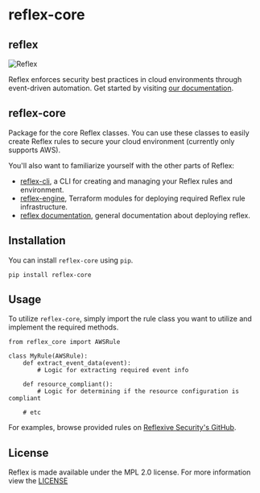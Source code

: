 # reflex-core
## reflex
![Reflex](https://avatars3.githubusercontent.com/u/59374073?s=200&v=4)

Reflex enforces security best practices in cloud environments through event-driven automation. Get started by visiting [our documentation](https://docs.reflexivesecurity.com/).

## reflex-core
Package for the core Reflex classes. You can use these classes to easily create Reflex rules to secure your cloud environment (currently only supports AWS).

You'll also want to familiarize yourself with the other parts of Reflex:  
- [reflex-cli](https://www.github.com/reflexivesecurity/reflex-cli), a CLI for creating and managing your Reflex rules and environment.
- [reflex-engine](https://www.github.com/reflexivesecurity/reflex-engine), Terraform modules for deploying required Reflex rule infrastructure.
- [reflex documentation](https://docs.reflexivesecurity.com/), general documentation about deploying reflex.

## Installation
You can install `reflex-core` using `pip`.

`pip install reflex-core`

## Usage
To utilize `reflex-core`, simply import the rule class you want to utilize and implement the required methods.  

```
from reflex_core import AWSRule

class MyRule(AWSRule):
    def extract_event_data(event):
        # Logic for extracting required event info

    def resource_compliant():
        # Logic for determining if the resource configuration is compliant

    # etc
```

For examples, browse provided rules on [Reflexive Security's GitHub](https://www.github.com/reflexivesecurity/).

## License
Reflex is made available under the MPL 2.0 license. For more information view the [LICENSE](https://github.com/reflexivesecurity/reflex-core/blob/master/LICENSE)
